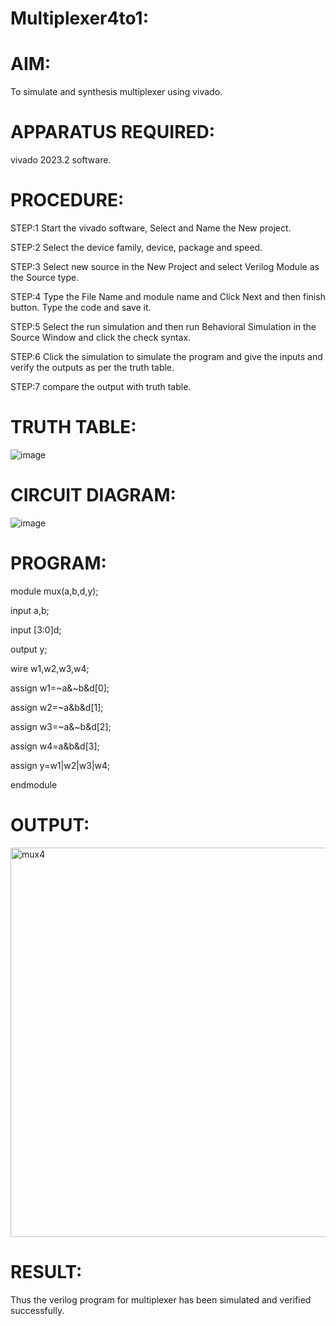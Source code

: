 # Multiplexer4to1:

# AIM:

To simulate and synthesis multiplexer using vivado.

# APPARATUS REQUIRED:

vivado 2023.2 software.

# PROCEDURE:

STEP:1 Start the vivado software, Select and Name the New project.

STEP:2 Select the device family, device, package and speed.

STEP:3 Select new source in the New Project and select Verilog Module as the Source type.

STEP:4 Type the File Name and module name and Click Next and then finish button. Type the code and save it.

STEP:5 Select the run simulation and then run Behavioral Simulation in the Source Window and click the check syntax.

STEP:6 Click the simulation to simulate the program and give the inputs and verify the outputs as per the truth table.

STEP:7 compare the output with truth table.


# TRUTH TABLE:

![image](https://github.com/RESMIRNAIR/Multiplexer4to1/assets/154305926/f1dac9e1-e938-4072-bfa9-c17a0a54b7c7)

# CIRCUIT DIAGRAM:

![image](https://github.com/RESMIRNAIR/Multiplexer4to1/assets/154305926/f8ea8610-f6fc-4de3-a68a-5a9a4cfcd673)

# PROGRAM:

module mux(a,b,d,y);

input a,b;

input [3:0]d;

output y;

wire w1,w2,w3,w4;

assign w1=~a&~b&d[0];

assign w2=~a&b&d[1];

assign w3=~a&~b&d[2];

assign w4=a&b&d[3];

assign y=w1|w2|w3|w4;

endmodule


# OUTPUT:

<img width="623" alt="mux4" src="https://github.com/teja2134/Multiplexer4to1/assets/161149578/064c6a0f-398d-49b9-8f17-6ac0994024ae">

# RESULT:

Thus the verilog program for multiplexer has been simulated and verified successfully.


